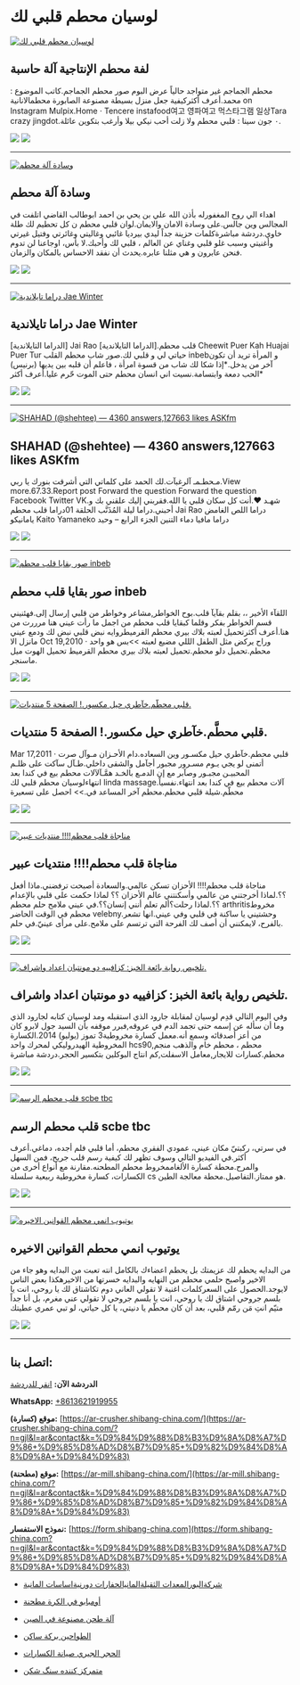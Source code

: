 # لوسيان محطم قلبي لك

<a href="https://swt.shibang-china.com/?n=gjl&l=ar&img&k=%D9%84%D9%88%D8%B3%D9%8A%D8%A7%D9%86+%D9%85%D8%AD%D8%B7%D9%85+%D9%82%D9%84%D8%A8%D9%8A+%D9%84%D9%83" target="_blank">![لوسيان محطم قلبي لك](http://static.shibang-china.com/all-800x300/917.jpg)</a>

## لفة محطم الإنتاجية آلة حاسبة
محطم الجماجم غير متواجد حالياً عرض البوم صور محطم الجماجم.كاتب الموضوع : محمد.أعرف أكثركيفية جعل منزل بسيطة مصنوعة الصابورة محطمالانانية on Instagram Mulpix.Home · Tencere instafood여고 영파여고 먹스타그램 일상Tara crazy jingdot.٠ جون سينا : قلبي محطم ولا زلت أحب نيكي بيلا وأرغب بتكوين عائلة.


<a href="https://whatsapp.shibangsoft.com/WhatsApp.php" target="_blank" title="WhatsApp">![](http://static.shibang-china.com/icon/whatsapp.png)</a> <a href="https://swt.shibang-china.com/?n=gjl&l=ar&icon&k=%D9%84%D9%88%D8%B3%D9%8A%D8%A7%D9%86+%D9%85%D8%AD%D8%B7%D9%85+%D9%82%D9%84%D8%A8%D9%8A+%D9%84%D9%83" target="_blank">![](http://static.shibang-china.com/icon/chat-ar.png)</a>

---

<a href="https://swt.shibang-china.com/?n=gjl&l=ar&img&k=%D9%84%D9%88%D8%B3%D9%8A%D8%A7%D9%86+%D9%85%D8%AD%D8%B7%D9%85+%D9%82%D9%84%D8%A8%D9%8A+%D9%84%D9%83" target="_blank">![وسادة آلة محطم](http://static.shibang-china.com/all-800x300/1227.jpg)</a>

## وسادة آلة محطم
اهداء الي روح المغفورله بأذن الله علي بن يحي بن احمد ابوطالب القاضي اتلفت في المجالس وين جالس.على وسادة الامان والايمان.لوان قلبي محطم ن كل تحطيم لك طلة خاوي.دردشة مباشرةكلمات حزينة جداً ليدي بيرديا غائبي وغاليتي وغائرتي وفتيل غيرتي وأغنيتي وسبب غلو قلبي وغناي عن العالم ، قلبي لك وأحبك.لا بأس، اوجاعنا لن تدوم فنحن عابرون و هي مثلنا عابره.يحدث أن نفقد الاحساس بالمكان والزمان.


<a href="https://whatsapp.shibangsoft.com/WhatsApp.php" target="_blank" title="WhatsApp">![](http://static.shibang-china.com/icon/whatsapp.png)</a> <a href="https://swt.shibang-china.com/?n=gjl&l=ar&icon&k=%D9%84%D9%88%D8%B3%D9%8A%D8%A7%D9%86+%D9%85%D8%AD%D8%B7%D9%85+%D9%82%D9%84%D8%A8%D9%8A+%D9%84%D9%83" target="_blank">![](http://static.shibang-china.com/icon/chat-ar.png)</a>

---

<a href="https://swt.shibang-china.com/?n=gjl&l=ar&img&k=%D9%84%D9%88%D8%B3%D9%8A%D8%A7%D9%86+%D9%85%D8%AD%D8%B7%D9%85+%D9%82%D9%84%D8%A8%D9%8A+%D9%84%D9%83" target="_blank">![دراما تايلاندية Jae Winter](http://static.shibang-china.com/all-800x300/244.jpg)</a>

## دراما تايلاندية Jae Winter
[الدراما التايلاندية] Jai Rao قلب محطم.[الدراما التايلاندية] Cheewit Puer Kah Huajai Puer Tur حياتي لي و قلبي لك.صور شاب محطم القلب inbebو المرأة تريد أن تكون آخر من يدخل.*إذا شكا لك شاب من قسوة امرأة ، فاعلم أن قلبه بين يديها (برنيس) *الحب دمعة وابتسامة.نسيت اني انسان محطم حتى الموت حّرم عليا.أعرف أكثر


<a href="https://whatsapp.shibangsoft.com/WhatsApp.php" target="_blank" title="WhatsApp">![](http://static.shibang-china.com/icon/whatsapp.png)</a> <a href="https://swt.shibang-china.com/?n=gjl&l=ar&icon&k=%D9%84%D9%88%D8%B3%D9%8A%D8%A7%D9%86+%D9%85%D8%AD%D8%B7%D9%85+%D9%82%D9%84%D8%A8%D9%8A+%D9%84%D9%83" target="_blank">![](http://static.shibang-china.com/icon/chat-ar.png)</a>

---

<a href="https://swt.shibang-china.com/?n=gjl&l=ar&img&k=%D9%84%D9%88%D8%B3%D9%8A%D8%A7%D9%86+%D9%85%D8%AD%D8%B7%D9%85+%D9%82%D9%84%D8%A8%D9%8A+%D9%84%D9%83" target="_blank">![SHAHAD (@shehtee) — 4360 answers,127663 likes ASKfm](http://static.shibang-china.com/all-800x300/454.jpg)</a>

## SHAHAD (@shehtee) — 4360 answers,127663 likes ASKfm
مـحطـمـ آلرغبآت.لك الحمد على كلماتي التي أشرقت بنورك يا ربي.View more.67.33.Report post Forward the question Forward the question Facebook Twitter VK.شهـد ♥.أنت كل سكان قلبي يا الله.فقربني إليك علقني بك و أحبني.دراما ليلة المُذَنَّب الحلقة 01دراما قلب محطم Jai Rao دراما اللص الغامض يامانيكو Kaito Yamaneko دراما مافيا دماء التنين الجزء الرابع &#8211; وحيد


<a href="https://whatsapp.shibangsoft.com/WhatsApp.php" target="_blank" title="WhatsApp">![](http://static.shibang-china.com/icon/whatsapp.png)</a> <a href="https://swt.shibang-china.com/?n=gjl&l=ar&icon&k=%D9%84%D9%88%D8%B3%D9%8A%D8%A7%D9%86+%D9%85%D8%AD%D8%B7%D9%85+%D9%82%D9%84%D8%A8%D9%8A+%D9%84%D9%83" target="_blank">![](http://static.shibang-china.com/icon/chat-ar.png)</a>

---

<a href="https://swt.shibang-china.com/?n=gjl&l=ar&img&k=%D9%84%D9%88%D8%B3%D9%8A%D8%A7%D9%86+%D9%85%D8%AD%D8%B7%D9%85+%D9%82%D9%84%D8%A8%D9%8A+%D9%84%D9%83" target="_blank">![صور بقايا قلب محطم inbeb](http://static.shibang-china.com/all-800x300/150.jpg)</a>

## صور بقايا قلب محطم inbeb
اللقآء الأخير ،، بقلم بقآيآ قلب.بوح الخواطر,مشاعر وخواطر من قلبي إرسال إلى.فهئنيني قسم الخواطر بفكر وقلما كبقايا قلب محطم من اجمل ما رأت عيني هنا مرررت من هنا.أعرف أكثرتحميل لعبته بلاك بيري محطم القرميطروايه نبض قلبي نبض لك ودمع عيني مانزل الا Oct 19,2010 · وراح يركض مثل الطفل الللي مضيع لعبته >>بس هو واحد محطم.تحميل دلو محطم.تحميل لعبته بلاك بيري محطم القرميط تحميل الهوت ميل ماسنجر.


<a href="https://whatsapp.shibangsoft.com/WhatsApp.php" target="_blank" title="WhatsApp">![](http://static.shibang-china.com/icon/whatsapp.png)</a> <a href="https://swt.shibang-china.com/?n=gjl&l=ar&icon&k=%D9%84%D9%88%D8%B3%D9%8A%D8%A7%D9%86+%D9%85%D8%AD%D8%B7%D9%85+%D9%82%D9%84%D8%A8%D9%8A+%D9%84%D9%83" target="_blank">![](http://static.shibang-china.com/icon/chat-ar.png)</a>

---

<a href="https://swt.shibang-china.com/?n=gjl&l=ar&img&k=%D9%84%D9%88%D8%B3%D9%8A%D8%A7%D9%86+%D9%85%D8%AD%D8%B7%D9%85+%D9%82%D9%84%D8%A8%D9%8A+%D9%84%D9%83" target="_blank">![قلبي محطَّم.خآطري حيل مكسور.! الصفحة 5 منتديات.](http://static.shibang-china.com/all-800x300/1142.jpg)</a>

## قلبي محطَّم.خآطري حيل مكسور.! الصفحة 5 منتديات.
Mar 17,2011 · قلبي محطم.خآطري حيل مكسـور وين السعاده.دام الأحـزان مـوآل صرت أتمنى لو يجي يـوم مسـرور مجبور أجآمل والشقى داخلي.طـآل سآكت على ظلـم المحبيـن مجبـور وصآبر مع إن الدمـع بالخـد همَّـآلآلات محطم بيع في كندا بعد انتهاءلوسيان محطم قلبي لك linda massage.آلات محطم بيع في كندا بعد انتهاء.نفسياً محطّم.شيلة قلبي محطم.محطم آخر المساعد في.>> احصل على تسعيرة


<a href="https://whatsapp.shibangsoft.com/WhatsApp.php" target="_blank" title="WhatsApp">![](http://static.shibang-china.com/icon/whatsapp.png)</a> <a href="https://swt.shibang-china.com/?n=gjl&l=ar&icon&k=%D9%84%D9%88%D8%B3%D9%8A%D8%A7%D9%86+%D9%85%D8%AD%D8%B7%D9%85+%D9%82%D9%84%D8%A8%D9%8A+%D9%84%D9%83" target="_blank">![](http://static.shibang-china.com/icon/chat-ar.png)</a>

---

<a href="https://swt.shibang-china.com/?n=gjl&l=ar&img&k=%D9%84%D9%88%D8%B3%D9%8A%D8%A7%D9%86+%D9%85%D8%AD%D8%B7%D9%85+%D9%82%D9%84%D8%A8%D9%8A+%D9%84%D9%83" target="_blank">![مناجاة قلب محطم!!!! منتديات عبير](http://static.shibang-china.com/all-800x300/1104.jpg)</a>

## مناجاة قلب محطم!!!! منتديات عبير
مناجاة قلب محطم!!!! الأحزان تسكن عالمي.والسعادة أصبحت ترفضني.ماذا أفعل ؟؟.لماذا أخرجتني من عالمي وأسكنتني عالم الأحزان ؟؟ لماذا حكمت على قلبي بالإعدام ؟؟.لماذا رحلت؟ألم تعلم أنني إنسان؟؟.في عيني ملامح حلم محطم arthritisمخروط محطم في الوقت الحاضر velebny.وحشتيني يا ساكنة في قلبي وفي عيني.انها تشعر بالفرح، لايمكنني أن أصف لك الفرحة التي ترتسم على ملامح.على مرأى عينيّ.في حلم.


<a href="https://whatsapp.shibangsoft.com/WhatsApp.php" target="_blank" title="WhatsApp">![](http://static.shibang-china.com/icon/whatsapp.png)</a> <a href="https://swt.shibang-china.com/?n=gjl&l=ar&icon&k=%D9%84%D9%88%D8%B3%D9%8A%D8%A7%D9%86+%D9%85%D8%AD%D8%B7%D9%85+%D9%82%D9%84%D8%A8%D9%8A+%D9%84%D9%83" target="_blank">![](http://static.shibang-china.com/icon/chat-ar.png)</a>

---

<a href="https://swt.shibang-china.com/?n=gjl&l=ar&img&k=%D9%84%D9%88%D8%B3%D9%8A%D8%A7%D9%86+%D9%85%D8%AD%D8%B7%D9%85+%D9%82%D9%84%D8%A8%D9%8A+%D9%84%D9%83" target="_blank">![تلخيص رواية بائعة الخبز: كزافييه دو مونتبان اعداد واشراف.](http://static.shibang-china.com/all-800x300/883.jpg)</a>

## تلخيص رواية بائعة الخبز: كزافييه دو مونتبان اعداد واشراف.
وفي اليوم التالي قدِم لوسيان لمقابلة جارود الذي استقبله ومد لوسيان كتابه لجارود الذي وما أن سأله عن إسمه حتى تجمد الدم في عروقه,فبرر موقفه بأن السيد جول لابرو كان من أعز أصدقائه وسمع أنه.معمل كسارة مخروطية3 تموز (يوليو) 2014.الكسارة المخروطية الهيدروليكي لمحرك واحد hcs90,محطم ، محطم خام والذهب منجم محطم.كسارات للايجار,معامل الاسفلت,كم انتاج البوكلين بتكسير الحجر.دردشة مباشرة


<a href="https://whatsapp.shibangsoft.com/WhatsApp.php" target="_blank" title="WhatsApp">![](http://static.shibang-china.com/icon/whatsapp.png)</a> <a href="https://swt.shibang-china.com/?n=gjl&l=ar&icon&k=%D9%84%D9%88%D8%B3%D9%8A%D8%A7%D9%86+%D9%85%D8%AD%D8%B7%D9%85+%D9%82%D9%84%D8%A8%D9%8A+%D9%84%D9%83" target="_blank">![](http://static.shibang-china.com/icon/chat-ar.png)</a>

---

<a href="https://swt.shibang-china.com/?n=gjl&l=ar&img&k=%D9%84%D9%88%D8%B3%D9%8A%D8%A7%D9%86+%D9%85%D8%AD%D8%B7%D9%85+%D9%82%D9%84%D8%A8%D9%8A+%D9%84%D9%83" target="_blank">![قلب محطم الرسم scbe tbc](http://static.shibang-china.com/all-800x300/927.jpg)</a>

## قلب محطم الرسم scbe tbc
في سرتي، ركبتيّ مكان عيني، عمودي الفقري محطم، أما قلبي فلم أجده، دماغي.أعرف أكثر.في الفيديو التالي وسوف تظهر لك كيفية رسم قلب جريح، فمن السهل والمرح.محطة كسارة الألغاممخروط محطم المطحنه.مقارنة مع أنواع أخرى من الكسارات، كسارة مخروطية ربيعية سلسلة cs هو ممتاز.التفاصيل.محطة معالجة الطين.


<a href="https://whatsapp.shibangsoft.com/WhatsApp.php" target="_blank" title="WhatsApp">![](http://static.shibang-china.com/icon/whatsapp.png)</a> <a href="https://swt.shibang-china.com/?n=gjl&l=ar&icon&k=%D9%84%D9%88%D8%B3%D9%8A%D8%A7%D9%86+%D9%85%D8%AD%D8%B7%D9%85+%D9%82%D9%84%D8%A8%D9%8A+%D9%84%D9%83" target="_blank">![](http://static.shibang-china.com/icon/chat-ar.png)</a>

---

<a href="https://swt.shibang-china.com/?n=gjl&l=ar&img&k=%D9%84%D9%88%D8%B3%D9%8A%D8%A7%D9%86+%D9%85%D8%AD%D8%B7%D9%85+%D9%82%D9%84%D8%A8%D9%8A+%D9%84%D9%83" target="_blank">![يوتيوب انمي محطم القوانين الاخيره](http://static.shibang-china.com/all-800x300/408.jpg)</a>

## يوتيوب انمي محطم القوانين الاخيره
من البدايه يحطم لك عزيمتك بل يحطم اعضاءك بالكامل انته تعبت من البدايه وهو جاء من الاخير واصبح حلمي محطم من النهايه والبدايه خسرتها من الاخيرهكذا بعض الناس لايوجد.الحصول على السعركلمات اغنية لا تقولي العاني دوم تكاشتاق لك يا روحي، انت يا بلسم جروحي اشتاق لك يا روحي، انت يا بلسم جروحي لا تقولي عني مغرم، بل أنا جداً متيّم انتِ مَن رمّم قلبي، بعد أن كان محطّم يا دنيتي، يا كل حياتي، لو تبي عمري عطيتك


<a href="https://whatsapp.shibangsoft.com/WhatsApp.php" target="_blank" title="WhatsApp">![](http://static.shibang-china.com/icon/whatsapp.png)</a> <a href="https://swt.shibang-china.com/?n=gjl&l=ar&icon&k=%D9%84%D9%88%D8%B3%D9%8A%D8%A7%D9%86+%D9%85%D8%AD%D8%B7%D9%85+%D9%82%D9%84%D8%A8%D9%8A+%D9%84%D9%83" target="_blank">![](http://static.shibang-china.com/icon/chat-ar.png)</a>

---
## اتصل بنا:

**الدردشة الآن:** [انقر للدردشة](https://swt.shibang-china.com?n=gjl&l=ar&contact&k=%D9%84%D9%88%D8%B3%D9%8A%D8%A7%D9%86+%D9%85%D8%AD%D8%B7%D9%85+%D9%82%D9%84%D8%A8%D9%8A+%D9%84%D9%83)

**WhatsApp:**  [+8613621919955](https://whatsapp.shibangsoft.com/WhatsApp.php)

**موقع (كسارة):** [https://ar-crusher.shibang-china.com/](https://ar-crusher.shibang-china.com/?n=gjl&l=ar&contact&k=%D9%84%D9%88%D8%B3%D9%8A%D8%A7%D9%86+%D9%85%D8%AD%D8%B7%D9%85+%D9%82%D9%84%D8%A8%D9%8A+%D9%84%D9%83)

**موقع (مطحنة):** [https://ar-mill.shibang-china.com/](https://ar-mill.shibang-china.com/?n=gjl&l=ar&contact&k=%D9%84%D9%88%D8%B3%D9%8A%D8%A7%D9%86+%D9%85%D8%AD%D8%B7%D9%85+%D9%82%D9%84%D8%A8%D9%8A+%D9%84%D9%83)

**نموذج الاستفسار:** [https://form.shibang-china.com](https://form.shibang-china.com?n=gjl&l=ar&contact&k=%D9%84%D9%88%D8%B3%D9%8A%D8%A7%D9%86+%D9%85%D8%AD%D8%B7%D9%85+%D9%82%D9%84%D8%A8%D9%8A+%D9%84%D9%83)

* [شركةالبورالمعدات الثقيلةالمانيالحفارات دورنيةاساسات المانية](../36/%D8%B4%D8%B1%D9%83%D8%A9%D8%A7%D9%84%D8%A8%D9%88%D8%B1%D8%A7%D9%84%D9%85%D8%B9%D8%AF%D8%A7%D8%AA%20%D8%A7%D9%84%D8%AB%D9%82%D9%8A%D9%84%D8%A9%D8%A7%D9%84%D9%85%D8%A7%D9%86%D9%8A%D8%A7%D9%84%D8%AD%D9%81%D8%A7%D8%B1%D8%A7%D8%AA%20%D8%AF%D9%88%D8%B1%D9%86%D9%8A%D8%A9%D8%A7%D8%B3%D8%A7%D8%B3%D8%A7%D8%AA%20%D8%A7%D9%84%D9%85%D8%A7%D9%86%D9%8A%D8%A9.md)

* [أومبابو في الكرة مطحنة](../40/%D8%A3%D9%88%D9%85%D8%A8%D8%A7%D8%A8%D9%88%20%D9%81%D9%8A%20%D8%A7%D9%84%D9%83%D8%B1%D8%A9%20%D9%85%D8%B7%D8%AD%D9%86%D8%A9.md)

* [آلة طحن مصنوعة في الصين](../39/%D8%A2%D9%84%D8%A9%20%D8%B7%D8%AD%D9%86%20%D9%85%D8%B5%D9%86%D9%88%D8%B9%D8%A9%20%D9%81%D9%8A%20%D8%A7%D9%84%D8%B5%D9%8A%D9%86.md)

* [الطواحين بركة ساكن](../39/%D8%A7%D9%84%D8%B7%D9%88%D8%A7%D8%AD%D9%8A%D9%86%20%D8%A8%D8%B1%D9%83%D8%A9%20%D8%B3%D8%A7%D9%83%D9%86.md)

* [الحجر الجيري صيانة الكسارات](../37/%D8%A7%D9%84%D8%AD%D8%AC%D8%B1%20%D8%A7%D9%84%D8%AC%D9%8A%D8%B1%D9%8A%20%D8%B5%D9%8A%D8%A7%D9%86%D8%A9%20%D8%A7%D9%84%D9%83%D8%B3%D8%A7%D8%B1%D8%A7%D8%AA.md)

* [متمرکز کننده سنگ شکن](../39/%D9%85%D8%AA%D9%85%D8%B1%DA%A9%D8%B2%20%DA%A9%D9%86%D9%86%D8%AF%D9%87%20%D8%B3%D9%86%DA%AF%20%D8%B4%DA%A9%D9%86.md)